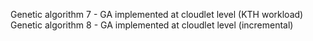 
Genetic algorithm 7 - GA implemented at cloudlet level (KTH workload)
Genetic algorithm 8 - GA implemented at cloudlet level (incremental)
